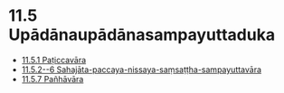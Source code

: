 

# 11.5 Upādānaupādānasampayuttaduka

* [11.5.1 Paṭiccavāra](11.5/11.5.1.md)
* [11.5.2--6 Sahajāta-paccaya-nissaya-saṃsaṭṭha-sampayuttavāra](11.5/11.5.2--6.md)
* [11.5.7 Pañhāvāra](11.5/11.5.7.md)




